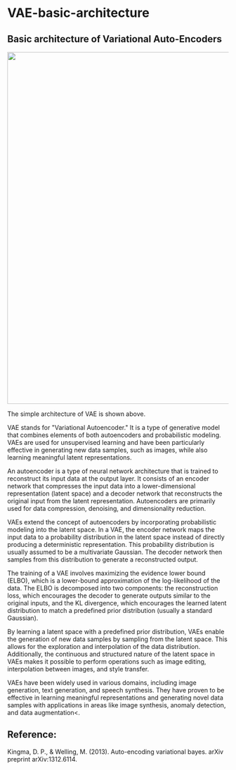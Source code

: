# VAE-basic-architecture
<h2>Basic architecture of Variational Auto-Encoders</h2>


<img src="https://github.com/mustafasbahar59/VAE-basic-architecture/assets/117897880/2d69ca58-a3e8-41d0-9b4d-05b63c1c1d72" width="800">

The simple architecture of VAE is shown above.

VAE stands for "Variational Autoencoder." It is a type of generative model that combines elements of both autoencoders and probabilistic modeling. VAEs are used for unsupervised learning and have been particularly effective in generating new data samples, such as images, while also learning meaningful latent representations.

An autoencoder is a type of neural network architecture that is trained to reconstruct its input data at the output layer. It consists of an encoder network that compresses the input data into a lower-dimensional representation (latent space) and a decoder network that reconstructs the original input from the latent representation. Autoencoders are primarily used for data compression, denoising, and dimensionality reduction.

VAEs extend the concept of autoencoders by incorporating probabilistic modeling into the latent space. In a VAE, the encoder network maps the input data to a probability distribution in the latent space instead of directly producing a deterministic representation. This probability distribution is usually assumed to be a multivariate Gaussian. The decoder network then samples from this distribution to generate a reconstructed output.

The training of a VAE involves maximizing the evidence lower bound (ELBO), which is a lower-bound approximation of the log-likelihood of the data. The ELBO is decomposed into two components: the reconstruction loss, which encourages the decoder to generate outputs similar to the original inputs, and the KL divergence, which encourages the learned latent distribution to match a predefined prior distribution (usually a standard Gaussian).

By learning a latent space with a predefined prior distribution, VAEs enable the generation of new data samples by sampling from the latent space. This allows for the exploration and interpolation of the data distribution. Additionally, the continuous and structured nature of the latent space in VAEs makes it possible to perform operations such as image editing, interpolation between images, and style transfer.

VAEs have been widely used in various domains, including image generation, text generation, and speech synthesis. They have proven to be effective in learning meaningful representations and generating novel data samples with applications in areas like image synthesis, anomaly detection, and data augmentation<.

<h2>Reference:</h2>
Kingma, D. P., & Welling, M. (2013). Auto-encoding variational bayes. arXiv preprint arXiv:1312.6114.
